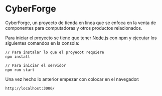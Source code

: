 # CyberForge

CyberForge, un proyecto de tienda en línea que se enfoca en la venta de componentes para computadoras y otros productos relacionados.

 Para iniciar el proyecto se tiene que tener [Node.js](https://nodejs.org/es) con 
 [npm](https://docs.npmjs.com/downloading-and-installing-node-js-and-npm) y ejecutar los siguientes comandos en la consola: 

```Console
// Para instalar lo que el proyecot requiere
npm install

// Para iniciar el servidor
npm run start
```
Una vez hecho lo anterior empezar con colocar en el navegador:
```
http://localhost:3000/
```


